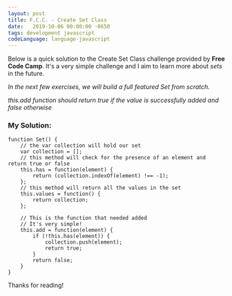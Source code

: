 ```yaml
---
layout: post
title: F.C.C. - Create Set Class
date:   2019-10-06 00:00:00 -0650
tags: development javascript
codeLanguage: language-javascript
---
```


Below is a quick solution to the Create Set Class challenge provided by **Free Code Camp**. It's a very simple challenge and I aim to learn more about _sets_ in the future.

_In the next few exercises, we will build a full featured Set from scratch._

_this.add function should return true if the value is successfully added and false otherwise_

### My Solution:

```
function Set() {
    // the var collection will hold our set
    var collection = [];
    // this method will check for the presence of an element and return true or false
    this.has = function(element) {
        return (collection.indexOf(element) !== -1);
    };
    // this method will return all the values in the set
    this.values = function() {
        return collection;
    };
    
    // This is the function that needed added
    // It's very simple!
    this.add = function(element) {
        if (!this.has(element)) {
            collection.push(element);
            return true;
        }
        return false;
    }
}
```

Thanks for reading!